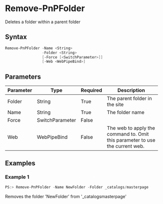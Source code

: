 # Remove-PnPFolder
Deletes a folder within a parent folder
## Syntax
```powershell
Remove-PnPFolder -Name <String>
                 -Folder <String>
                 [-Force [<SwitchParameter>]]
                 [-Web <WebPipeBind>]
```


## Parameters
Parameter|Type|Required|Description
---------|----|--------|-----------
|Folder|String|True|The parent folder in the site|
|Name|String|True|The folder name|
|Force|SwitchParameter|False||
|Web|WebPipeBind|False|The web to apply the command to. Omit this parameter to use the current web.|
## Examples

### Example 1
```powershell
PS:> Remove-PnPFolder -Name NewFolder -Folder _catalogs/masterpage
```
Removes the folder 'NewFolder' from '_catalogsmasterpage'

